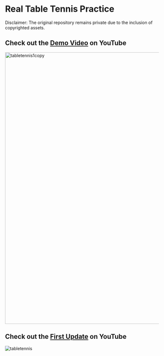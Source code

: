 # Real Table Tennis Practice

Disclaimer: The original repository remains private due to the inclusion of copyrighted assets.

## Check out the [Demo Video](https://www.youtube.com/watch?v=xYIOw1CK1-M&t=3s) on YouTube
<img width="890" alt="tabletennis1copy" src="https://github.com/GabrielM33/Real-Table-Tennis-Public/assets/123421871/d92f7741-26a7-473e-9a92-e5acfc04147f">


## Check out the [First Update](https://www.youtube.com/watch?v=tR2fXRLb2P8) on YouTube
![tabletennis](https://github.com/GabrielM33/Real-Table-Tennis-Practice/assets/123421871/d9915509-8a27-4143-8129-f13580cb22c7)
